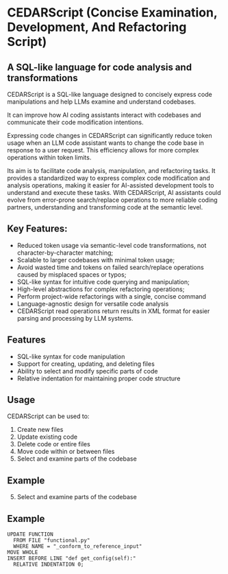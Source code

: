 # CEDARScript (Concise Examination, Development, And Refactoring Script)

## A SQL-like language for code analysis and transformations

CEDARScript is a SQL-like language designed to concisely express code manipulations
and help LLMs examine and understand codebases.

It can improve how AI coding assistants interact with codebases and communicate their code modification intentions.

Expressing code changes in CEDARScript can significantly reduce token usage when an LLM code assistant wants to change the code base in response to a user request.
This efficiency allows for more complex operations within token limits.

Its aim is to facilitate code analysis, manipulation, and refactoring tasks. It provides a standardized way to express complex code modification and analysis operations, making it easier for AI-assisted development tools to understand and execute these tasks.
With CEDARScript, AI assistants could evolve from error-prone search/replace operations to more reliable coding partners, understanding and transforming code at the semantic level.

## Key Features:

- Reduced token usage via semantic-level code transformations, not character-by-character matching;
- Scalable to larger codebases with minimal token usage; 
- Avoid wasted time and tokens on failed search/replace operations caused by misplaced spaces or typos; 
- SQL-like syntax for intuitive code querying and manipulation; 
- High-level abstractions for complex refactoring operations; 
- Perform project-wide refactorings with a single, concise command 
- Language-agnostic design for versatile code analysis 
- CEDARScript read operations return results in XML format for easier parsing and processing by LLM systems.

## Features

- SQL-like syntax for code manipulation                                                                                                                              
- Support for creating, updating, and deleting files                                                                                                                 
- Ability to select and modify specific parts of code                                                                                                                
- Relative indentation for maintaining proper code structure

## Usage

CEDARScript can be used to:

1. Create new files                                                                                                                                                  
2. Update existing code                                                                                                                                              
3. Delete code or entire files                                                                                                                                       
4. Move code within or between files                                                                                                                                 
5. Select and examine parts of the codebase

## Example

5. Select and examine parts of the codebase

## Example

```CEDARScript
UPDATE FUNCTION
  FROM FILE "functional.py"
  WHERE NAME = "_conform_to_reference_input"
MOVE WHOLE
INSERT BEFORE LINE "def get_config(self):"
  RELATIVE INDENTATION 0;
```
